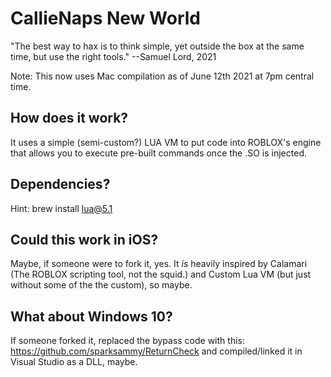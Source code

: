 # CallieNaps New World
"The best way to hax is to think simple, yet outside the box at the same time, but use the right tools." --Samuel Lord, 2021

Note: This now uses Mac compilation as of June 12th 2021 at 7pm central time.

## How does it work?
It uses a simple (semi-custom?) LUA VM to put code into ROBLOX's engine that allows you to execute pre-built commands once the .SO is injected.

## Dependencies?
Hint: brew install lua@5.1

## Could this work in iOS?
Maybe, if someone were to fork it, yes. It *is* heavily inspired by Calamari (The ROBLOX scripting tool, not the squid.) and Custom Lua VM (but just without some of the the custom), so maybe.

## What about Windows 10?
If someone forked it, replaced the bypass code with this: https://github.com/sparksammy/ReturnCheck and compiled/linked it in Visual Studio as a DLL, maybe.
